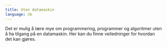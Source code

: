 ```yaml
---
title: Uten datamaskin
language: nb
---
```


Det er mulig å lære mye om programmering, programmer og algoritmer uten å ha tilgang
på en datamaskin. Her kan du finne veiledninger for hvordan det kan gjøres.
